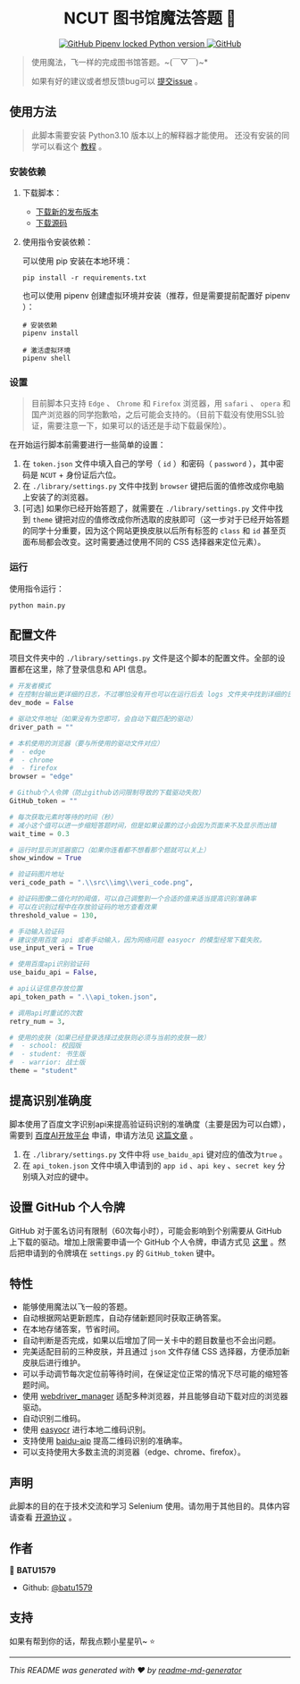 <h1 align="center">NCUT 图书馆魔法答题 👋</h1>
<p align="center">
    <a href="#" target="_blank">
        <img alt="GitHub Pipenv locked Python version" src="https://img.shields.io/github/pipenv/locked/python-version/batu1579/NCUT-library-auto-answer">
    </a>
    <a href="#" target="_blank">
        <img alt="GitHub" src="https://img.shields.io/github/license/batu1579/NCUT-library-auto-answer">
    </a>
</p>

> 使用魔法，飞一样的完成图书馆答题。\~(￣▽￣)\~\*
>
> 如果有好的建议或者想反馈bug可以 [提交issue](https://github.com/batu1579/NCUT-library-auto-answer/issues/new) 。

## 使用方法

> 此脚本需要安装 Python3.10 版本以上的解释器才能使用。
> 还没有安装的同学可以看这个 [教程](https://zhuanlan.zhihu.com/p/344887837) 。

### 安装依赖

1. 下载脚本：

    - [下载新的发布版本](https://github.com/batu1579/NCUT-library-auto-answer/releases)
    - [下载源码](https://github.com/batu1579/NCUT-library-auto-answer/archive/refs/heads/main.zip)

2. 使用指令安装依赖：

    可以使用 pip 安装在本地环境：

    ```shell
    pip install -r requirements.txt
    ```

    也可以使用 pipenv 创建虚拟环境并安装（推荐，但是需要提前配置好 pipenv ）：

    ```shell
    # 安装依赖
    pipenv install

    # 激活虚拟环境
    pipenv shell
    ```

### 设置

> 目前脚本只支持 `Edge` 、 `Chrome` 和 `Firefox` 浏览器，用 `safari` 、 `opera` 和国产浏览器的同学抱歉哈，之后可能会支持的。（目前下载没有使用SSL验证，需要注意一下，如果可以的话还是手动下载最保险）。

在开始运行脚本前需要进行一些简单的设置：

1. 在 `token.json` 文件中填入自己的学号（ `id` ）和密码（ `password` ），其中密码是 `NCUT` + 身份证后六位。
2. 在 `./library/settings.py` 文件中找到 `browser` 键把后面的值修改成你电脑上安装了的浏览器。
3. [可选] 如果你已经开始答题了，就需要在 `./library/settings.py` 文件中找到 `theme` 键把对应的值修改成你所选取的皮肤即可（这一步对于已经开始答题的同学十分重要，因为这个网站更换皮肤以后所有标签的 `class` 和 `id` 甚至页面布局都会改变。这时需要通过使用不同的 CSS 选择器来定位元素）。

### 运行

使用指令运行：

```shell
python main.py
```

## 配置文件

项目文件夹中的 `./library/settings.py` 文件是这个脚本的配置文件。全部的设置都在这里，除了登录信息和 API 信息。

```python
# 开发者模式
# 在控制台输出更详细的日志，不过哪怕没有开也可以在运行后去 logs 文件夹中找到详细的日志文件
dev_mode = False

# 驱动文件地址（如果没有为空即可，会自动下载匹配的驱动）
driver_path = ""

# 本机使用的浏览器（要与所使用的驱动文件对应）
#  - edge
#  - chrome
#  - firefox
browser = "edge"

# Github个人令牌（防止github访问限制导致的下载驱动失败）
GitHub_token = ""

# 每次获取元素时等待的时间（秒）
# 减小这个值可以进一步缩短答题时间，但是如果设置的过小会因为页面来不及显示而出错
wait_time = 0.3

# 运行时显示浏览器窗口（如果你连看都不想看那个题就可以关上）
show_window = True

# 验证码图片地址
veri_code_path = ".\\src\\img\\veri_code.png",

# 验证码图像二值化时的阈值，可以自己调整到一个合适的值来适当提高识别准确率
# 可以在识别过程中在存放验证码的地方查看效果
threshold_value = 130,

# 手动输入验证码
# 建议使用百度 api 或者手动输入，因为网络问题 easyocr 的模型经常下载失败。
use_input_veri = True

# 使用百度api识别验证码
use_baidu_api = False,

# api认证信息存放位置
api_token_path = ".\\api_token.json",

# 调用api时重试的次数
retry_num = 3,

# 使用的皮肤（如果已经登录选择过皮肤则必须与当前的皮肤一致）
#  - school: 校园版
#  - student: 书生版
#  - warrior: 战士版
theme = "student"
```

## 提高识别准确度

脚本使用了百度文字识别api来提高验证码识别的准确度（主要是因为可以白嫖），需要到 [百度AI开放平台](https://ai.baidu.com/tech/ocr/general) 申请，申请方法见 [这篇文章](https://ai.baidu.com/ai-doc/OCR/dk3iqnq51) 。

1. 在 `./library/settings.py` 文件中将 `use_baidu_api` 键对应的值改为`true` 。
2. 在 `api_token.json` 文件中填入申请到的 `app id` 、`api key` 、`secret key` 分别填入对应的键中。

## 设置 GitHub 个人令牌

GitHub 对于匿名访问有限制（60次每小时），可能会影响到个别需要从 GitHub 上下载的驱动。增加上限需要申请一个 GitHub 个人令牌，申请方式见 [这里](https://docs.github.com/cn/github/authenticating-to-github/keeping-your-account-and-data-secure/creating-a-personal-access-token) 。然后把申请到的令牌填在 `settings.py` 的 `GitHub_token` 键中。

## 特性

- 能够使用魔法以飞一般的答题。
- 自动根据网站更新题库，自动存储新题同时获取正确答案。
- 在本地存储答案，节省时间。
- 自动判断是否完成，如果以后增加了同一关卡中的题目数量也不会出问题。
- 完美适配目前的三种皮肤，并且通过 `json` 文件存储 CSS 选择器，方便添加新皮肤后进行维护。
- 可以手动调节每次定位前等待时间，在保证定位正常的情况下尽可能的缩短答题时间。
- 使用 [webdriver_manager](https://github.com/SergeyPirogov/webdriver_manager) 适配多种浏览器，并且能够自动下载对应的浏览器驱动。
- 自动识别二维码。
- 使用 [easyocr](https://github.com/JaidedAI/EasyOCR) 进行本地二维码识别。
- 支持使用 [baidu-aip](https://github.com/Baidu-AIP/python-sdk) 提高二维码识别的准确率。
- 可以支持使用大多数主流的浏览器（edge、chrome、firefox）。

## 声明

此脚本的目的在于技术交流和学习 Selenium 使用。请勿用于其他目的。具体内容请查看 [开源协议](https://github.com/batu1579/NCUT-library-auto-answer/blob/main/LICENSE) 。

## 作者

👤 **BATU1579**

- Github: [@batu1579](https://github.com/batu1579)

## 支持

如果有帮到你的话，帮我点颗小星星叭~ ⭐️

***
_This README was generated with ❤️ by [readme-md-generator](https://github.com/kefranabg/readme-md-generator)_
